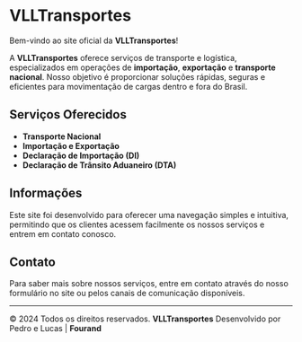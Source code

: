 # VLLTransportes

Bem-vindo ao site oficial da **VLLTransportes**!

A **VLLTransportes** oferece serviços de transporte e logística, especializados em operações de **importação**, **exportação** e **transporte nacional**. Nosso objetivo é proporcionar soluções rápidas, seguras e eficientes para movimentação de cargas dentro e fora do Brasil.

## Serviços Oferecidos

- **Transporte Nacional**
- **Importação e Exportação**
- **Declaração de Importação (DI)**
- **Declaração de Trânsito Aduaneiro (DTA)**

## Informações

Este site foi desenvolvido para oferecer uma navegação simples e intuitiva, permitindo que os clientes acessem facilmente os nossos serviços e entrem em contato conosco.

## Contato

Para saber mais sobre nossos serviços, entre em contato através do nosso formulário no site ou pelos canais de comunicação disponíveis.

---

© 2024 Todos os direitos reservados. **VLLTransportes**
Desenvolvido por Pedro e Lucas | **Fourand**

